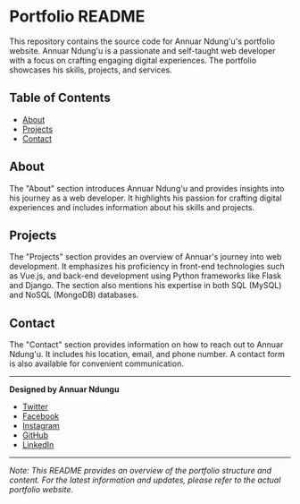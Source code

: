 # Portfolio README

This repository contains the source code for Annuar Ndung'u's portfolio website. Annuar Ndung'u is a passionate and self-taught web developer with a focus on crafting engaging digital experiences. The portfolio showcases his skills, projects, and services.

## Table of Contents
- [About](#about)
- [Projects](#projects)
- [Contact](#contact)


## About
The "About" section introduces Annuar Ndung'u and provides insights into his journey as a web developer. It highlights his passion for crafting digital experiences and includes information about his skills and projects.


## Projects
The "Projects" section provides an overview of Annuar's journey into web development. It emphasizes his proficiency in front-end technologies such as Vue.js, and back-end development using Python frameworks like Flask and Django. The section also mentions his expertise in both SQL (MySQL) and NoSQL (MongoDB) databases.

## Contact
The "Contact" section provides information on how to reach out to Annuar Ndung'u. It includes his location, email, and phone number. A contact form is also available for convenient communication.



---

**Designed by Annuar Ndungu**
- [Twitter](https://twitter.com/ramo_szn)
- [Facebook](https://www.facebook.com/Annuar.Ndungu/)
- [Instagram](https://www.instagram.com/dfw_ramo?igsh=bHBoc3k5YmM5YWFp)
- [GitHub](https://github.com/ramo-dev)
- [LinkedIn](https://www.linkedin.com/in/annuar-ndungu-5a0690242)

---

*Note: This README provides an overview of the portfolio structure and content. For the latest information and updates, please refer to the actual portfolio website.*


